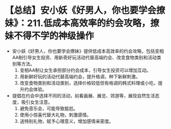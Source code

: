 # 【总结】安小妖《好男人，你也要学会撩妹》：211.低成本高效率的约会攻略，撩妹不得不学的神级操作

-   安小妖《好男人，你也要学会撩妹》提供低成本高效率的约会攻略，包括变相AA制引导女生投资、用新奇好玩活动代替高端约会、改变食物类别和活动类别等方法。
    1.  变相AA制让女生承担部分约会成本，引导女生投资可以增加互动。
    2.  用新鲜好玩的活动代替高端约会，提升格调，种下新鲜刺激。
    3.  改变食物类别和活动类别，选择价格较低但有格调的韩式料理或小吃，提升约会体验。
-   提倡在约会中选择不同的活动，如看画展、展览、郊游等，展现自然生活态度，吸引女生注意。
    1.  避免音乐会，可能导致尴尬。
    2.  使用小惊喜代替大礼物，刺激感情。
    3.  送特别礼物，赋予心理意义，增加感情亲密度。